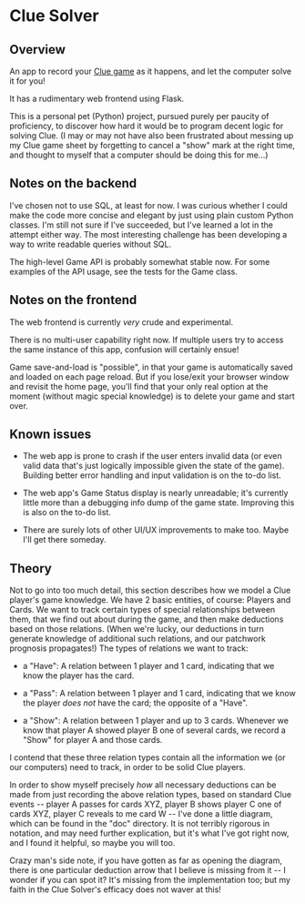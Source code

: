 # Clue Solver

## Overview

An app to record your [Clue game](https://en.wikipedia.org/wiki/Cluedo) as it
happens, and let the computer solve it for you!

It has a rudimentary web frontend using Flask.

This is a personal pet (Python) project, pursued purely per paucity of
proficiency, to discover how hard it would be to program decent logic for
solving Clue.  (I may or may not have also been frustrated about messing up my
Clue game sheet by forgetting to cancel a "show" mark at the right time, and
thought to myself that a computer should be doing this for me...)


## Notes on the backend

I've chosen not to use SQL, at least for now.  I was curious whether I could
make the code more concise and elegant by just using plain custom Python
classes.  I'm still not sure if I've succeeded, but I've learned a lot in the
attempt either way.  The most interesting challenge has been developing a way
to write readable queries without SQL.

The high-level Game API is probably somewhat stable now.  For some examples of
the API usage, see the tests for the Game class.


## Notes on the frontend

The web frontend is currently *very* crude and experimental.

There is no multi-user capability right now.  If multiple users try to access
the same instance of this app, confusion will certainly ensue!

Game save-and-load is "possible", in that your game is automatically saved and
loaded on each page reload.  But if you lose/exit your browser window and
revisit the home page, you'll find that your only real option at the moment
(without magic special knowledge) is to delete your game and start over.


## Known issues

- The web app is prone to crash if the user enters invalid data (or even valid
  data that's just logically impossible given the state of the game).  Building
  better error handling and input validation is on the to-do list.

- The web app's Game Status display is nearly unreadable; it's currently little
  more than a debugging info dump of the game state.  Improving this is also on
  the to-do list.

- There are surely lots of other UI/UX improvements to make too.  Maybe I'll
  get there someday.


## Theory

Not to go into too much detail, this section describes how we model a Clue
player's game knowledge.  We have 2 basic entities, of course: Players and
Cards.  We want to track certain types of special relationships between them,
that we find out about during the game, and then make deductions based on those
relations.  (When we're lucky, our deductions in turn generate knowledge of
additional such relations, and our patchwork prognosis propagates!)  The types
of relations we want to track:

- a "Have": A relation between 1 player and 1 card, indicating that we know the
  player has the card.

- a "Pass": A relation between 1 player and 1 card, indicating that we know the
  player _does not_ have the card; the opposite of a "Have".

- a "Show": A relation between 1 player and up to 3 cards.  Whenever we
  know that player A showed player B one of several cards, we record a
  "Show" for player A and those cards.

I contend that these three relation types contain all the information we
(or our computers) need to track, in order to be solid Clue players.

In order to show myself precisely _how_ all necessary deductions can be made
from just recording the above relation types, based on standard Clue events --
player A passes for cards XYZ, player B shows player C one of cards XYZ, player
C reveals to me card W -- I've done a little diagram, which can be found in the
"doc" directory.  It is not terribly rigorous in notation, and may need further
explication, but it's what I've got right now, and I found it helpful, so maybe
you will too.

Crazy man's side note, if you have gotten as far as opening the diagram, there
is one particular deduction arrow that I believe is missing from it -- I wonder
if you can spot it?  It's missing from the implementation too; but my faith in
the Clue Solver's efficacy does not waver at this!
